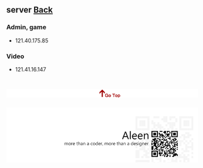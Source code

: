 ## server	[Back](./../summary.md)

### Admin, game

- 121.40.175.85

### Video

- 121.41.16.147


<a href="#" style="left:200px;"><img src="./../../pic/gotop.png"></a>
=====
<a href="http://aleen42.github.io/" target="_blank" ><img src="./../../pic/tail.gif"></a>
